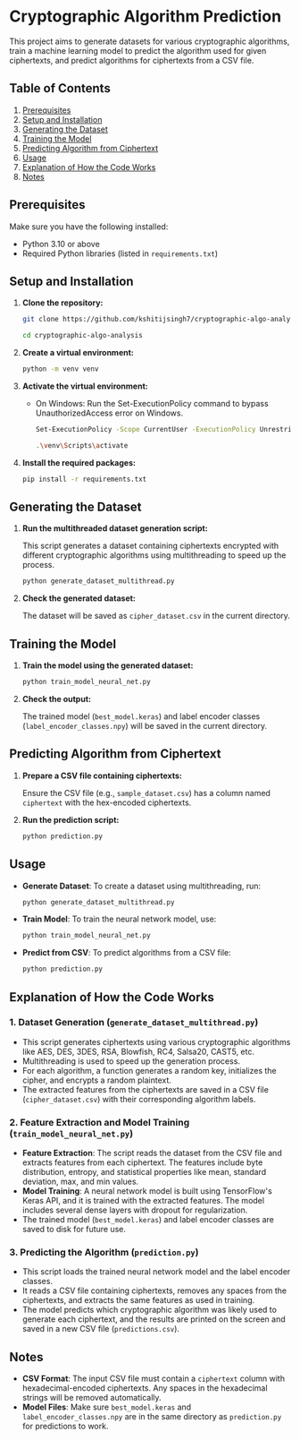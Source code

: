 # Cryptographic Algorithm Prediction

This project aims to generate datasets for various cryptographic algorithms, train a machine learning model to predict the algorithm used for given ciphertexts, and predict algorithms for ciphertexts from a CSV file.

## Table of Contents

1. [Prerequisites](#prerequisites)
2. [Setup and Installation](#setup-and-installation)
3. [Generating the Dataset](#generating-the-dataset)
4. [Training the Model](#training-the-model)
5. [Predicting Algorithm from Ciphertext](#predicting-algorithm-from-ciphertext)
6. [Usage](#usage)
7. [Explanation of How the Code Works](#explanation-of-how-the-code-works)
8. [Notes](#notes)

## Prerequisites

Make sure you have the following installed:

- Python 3.10 or above
- Required Python libraries (listed in `requirements.txt`)

## Setup and Installation

1. **Clone the repository:**

    ```bash
    git clone https://github.com/kshitijsingh7/cryptographic-algo-analysis.git
    ```
    ```bash
    cd cryptographic-algo-analysis
    ```

2. **Create a virtual environment:**

    ```bash
    python -m venv venv
    ```

3. **Activate the virtual environment:**

    - On Windows: Run the Set-ExecutionPolicy command to bypass UnauthorizedAccess error on Windows.

        ```bash
        Set-ExecutionPolicy -Scope CurrentUser -ExecutionPolicy Unrestricted
        ```
        ```bash
        .\venv\Scripts\activate
        ```

4. **Install the required packages:**

    ```bash
    pip install -r requirements.txt
    ```

## Generating the Dataset

1. **Run the multithreaded dataset generation script:**

    This script generates a dataset containing ciphertexts encrypted with different cryptographic algorithms using multithreading to speed up the process.

    ```bash
    python generate_dataset_multithread.py
    ```

2. **Check the generated dataset:**

    The dataset will be saved as `cipher_dataset.csv` in the current directory.

## Training the Model

1. **Train the model using the generated dataset:**

    ```bash
    python train_model_neural_net.py
    ```

2. **Check the output:**

    The trained model (`best_model.keras`) and label encoder classes (`label_encoder_classes.npy`) will be saved in the current directory.

## Predicting Algorithm from Ciphertext

1. **Prepare a CSV file containing ciphertexts:**

    Ensure the CSV file (e.g., `sample_dataset.csv`) has a column named `ciphertext` with the hex-encoded ciphertexts.

2. **Run the prediction script:**

    ```bash
    python prediction.py
    ```

## Usage

- **Generate Dataset**: To create a dataset using multithreading, run:

    ```bash
    python generate_dataset_multithread.py
    ```

- **Train Model**: To train the neural network model, use:

    ```bash
    python train_model_neural_net.py
    ```

- **Predict from CSV**: To predict algorithms from a CSV file:

    ```bash
    python prediction.py
    ```

## Explanation of How the Code Works

### 1. Dataset Generation (`generate_dataset_multithread.py`)

- This script generates ciphertexts using various cryptographic algorithms like AES, DES, 3DES, RSA, Blowfish, RC4, Salsa20, CAST5, etc.
- Multithreading is used to speed up the generation process.
- For each algorithm, a function generates a random key, initializes the cipher, and encrypts a random plaintext.
- The extracted features from the ciphertexts are saved in a CSV file (`cipher_dataset.csv`) with their corresponding algorithm labels.

### 2. Feature Extraction and Model Training (`train_model_neural_net.py`)

- **Feature Extraction**: The script reads the dataset from the CSV file and extracts features from each ciphertext. The features include byte distribution, entropy, and statistical properties like mean, standard deviation, max, and min values.
- **Model Training**: A neural network model is built using TensorFlow's Keras API, and it is trained with the extracted features. The model includes several dense layers with dropout for regularization.
- The trained model (`best_model.keras`) and label encoder classes are saved to disk for future use.

### 3. Predicting the Algorithm (`prediction.py`)

- This script loads the trained neural network model and the label encoder classes.
- It reads a CSV file containing ciphertexts, removes any spaces from the ciphertexts, and extracts the same features as used in training.
- The model predicts which cryptographic algorithm was likely used to generate each ciphertext, and the results are printed on the screen and saved in a new CSV file (`predictions.csv`).

## Notes

- **CSV Format**: The input CSV file must contain a `ciphertext` column with hexadecimal-encoded ciphertexts. Any spaces in the hexadecimal strings will be removed automatically.
- **Model Files**: Make sure `best_model.keras` and `label_encoder_classes.npy` are in the same directory as `prediction.py` for predictions to work.
